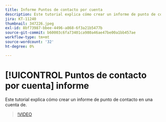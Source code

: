 ```yaml
---
title: Informe Puntos de contacto por cuenta
description: Este tutorial explica cómo crear un informe de punto de contacto en una cuenta de.
jira: KT-11240
thumbnail: 347226.jpeg
exl-id: 8bf73987-bbee-4496-a868-6f3a21b5477b
source-git-commit: b60003c6fa73401ca980a46ae47be00a1bb457ae
workflow-type: tm+mt
source-wordcount: '32'
ht-degree: 0%

---
```


# [!UICONTROL Puntos de contacto por cuenta] informe

Este tutorial explica cómo crear un informe de punto de contacto en una cuenta de.

>[!VIDEO](https://video.tv.adobe.com/v/347226/?quality=12&learn=on)
